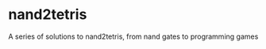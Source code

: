 nand2tetris
===========

A series of solutions to nand2tetris, from nand gates to programming games
